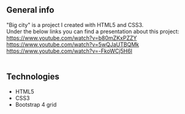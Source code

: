 <h2>General info</h2>

"Big city" is a project I created with HTML5 and CSS3. <br>
Under the below links you can find a presentation about this project: <br>
https://www.youtube.com/watch?v=b80mZKxPZZY <br>
https://www.youtube.com/watch?v=5wQJaUTBQMk <br>
https://www.youtube.com/watch?v=-FkoWCj5H6I<br><br>

<h2>Technologies</h2>
<ul>
  <li>HTML5</li>
  <li>CSS3</li>
  <li>Bootstrap 4 grid</li>

